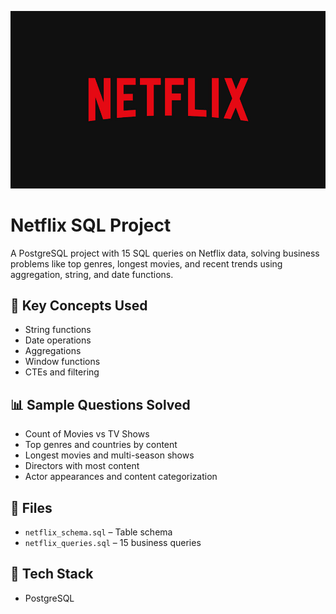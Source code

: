 ![Netflix Logo](https://github.com/sandeepsonkar/Netflix_SQL_Project/blob/main/Netflix_logo.jpg)
# Netflix SQL Project
A PostgreSQL project with 15 SQL queries on Netflix data, solving business problems like top genres, longest movies, and recent trends using aggregation, string, and date functions.

## 🧠 Key Concepts Used

- String functions
- Date operations
- Aggregations
- Window functions
- CTEs and filtering

## 📊 Sample Questions Solved

- Count of Movies vs TV Shows
- Top genres and countries by content
- Longest movies and multi-season shows
- Directors with most content
- Actor appearances and content categorization

## 📁 Files

- `netflix_schema.sql` – Table schema
- `netflix_queries.sql` – 15 business queries

## 🔧 Tech Stack

- PostgreSQL
